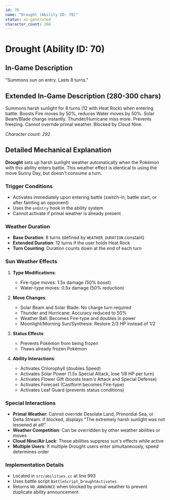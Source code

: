 ```yaml
---
id: 70
name: "Drought (Ability ID: 70)"
status: ai-generated
character_count: 268
---
```


# Drought (Ability ID: 70)

## In-Game Description
"Summons sun on entry. Lasts 8 turns."

## Extended In-Game Description (280-300 chars)
Summons harsh sunlight for 8 turns (12 with Heat Rock) when entering battle. Boosts Fire moves by 50%, reduces Water moves by 50%. Solar Beam/Blade charge instantly. Thunder/Hurricane miss more. Prevents freezing. Cannot override primal weather. Blocked by Cloud Nine.

*Character count: 292*

## Detailed Mechanical Explanation
**Drought** sets up harsh sunlight weather automatically when the Pokémon with this ability enters battle. This weather effect is identical to using the move Sunny Day, but doesn't consume a turn.

### Trigger Conditions
- Activates immediately upon entering battle (switch-in, battle start, or after fainting an opponent)
- Uses the `onEntry` hook in the ability system
- Cannot activate if primal weather is already present

### Weather Duration
- **Base Duration**: 8 turns (defined by `WEATHER_DURATION` constant)
- **Extended Duration**: 12 turns if the user holds Heat Rock
- **Turn Counting**: Duration counts down at the end of each turn

### Sun Weather Effects
1. **Type Modifications**:
   - Fire-type moves: 1.5x damage (50% boost)
   - Water-type moves: 0.5x damage (50% reduction)

2. **Move Changes**:
   - Solar Beam and Solar Blade: No charge turn required
   - Thunder and Hurricane: Accuracy reduced to 50%
   - Weather Ball: Becomes Fire-type and doubles in power
   - Moonlight/Morning Sun/Synthesis: Restore 2/3 HP instead of 1/2

3. **Status Effects**:
   - Prevents Pokémon from being frozen
   - Thaws already frozen Pokémon

4. **Ability Interactions**:
   - Activates Chlorophyll (doubles Speed)
   - Activates Solar Power (1.5x Special Attack, lose 1/8 HP per turn)
   - Activates Flower Gift (boosts team's Attack and Special Defense)
   - Activates Forecast (Castform becomes Fire-type)
   - Activates Leaf Guard (prevents status conditions)

### Special Interactions
- **Primal Weather**: Cannot override Desolate Land, Primordial Sea, or Delta Stream. If blocked, displays "The extremely harsh sunlight was not lessened at all!"
- **Weather Competition**: Can be overridden by other weather abilities or moves
- **Cloud Nine/Air Lock**: These abilities suppress sun's effects while active
- **Multiple Users**: If multiple Drought users enter simultaneously, speed determines order

### Implementation Details
- Located in `src/abilities.cc` at line 993
- Uses battle script `BattleScript_DroughtActivates`
- Returns `NO_ANNOUNCE` when blocked by primal weather to prevent duplicate ability announcement